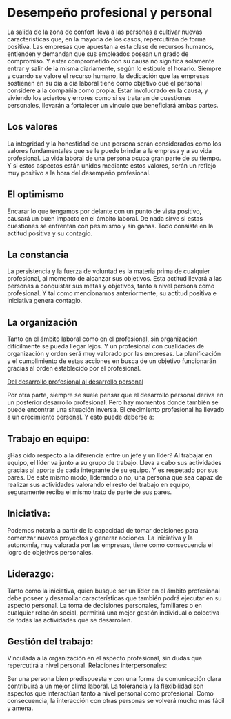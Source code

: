 # Desempeño profesional y personal

La salida de la zona de confort lleva a las personas a cultivar nuevas características que, en la mayoría de los casos, repercutirán de forma positiva. Las empresas que apuestan a esta clase de recursos humanos, entienden y demandan que sus empleados posean un grado de compromiso. Y estar comprometido con su causa no significa solamente entrar y salir de la misma diariamente, según lo estipule el horario. Siempre y cuando se valore el recurso humano, la dedicación que las empresas sostienen en su día a día laboral tiene como objetivo que el personal considere a la compañía como propia. Estar involucrado en la causa, y viviendo los aciertos y errores como si se trataran de cuestiones personales, llevarán a fortalecer un vínculo que beneficiará ambas partes.  

  ## Los valores

  La integridad y la honestidad de una persona serán considerados como los valores fundamentales que se le puede brindar a la empresa y a su vida profesional. La vida laboral de una persona ocupa gran parte de su tiempo. Y si estos aspectos están unidos mediante estos valores, serán un reflejo muy positivo a la hora del desempeño profesional.
    
  ## El optimismo

  Encarar lo que tengamos por delante con un punto de vista positivo, causará un buen impacto en el ámbito laboral. De nada sirve si estas cuestiones se enfrentan con pesimismo y sin ganas. Todo consiste en la actitud positiva y su contagio.
    
  ## La constancia

  La persistencia y la fuerza de voluntad es la materia prima de cualquier profesional, al momento de alcanzar sus objetivos. Esta actitud llevará a las personas a conquistar sus metas y objetivos, tanto a nivel persona como profesional. Y tal como mencionamos anteriormente, su actitud positiva e iniciativa genera contagio.
    
  ## La organización

  Tanto en el ámbito laboral como en el profesional, sin organización difícilmente se pueda llegar lejos. Y un profesional con cualidades de organización y orden será muy valorado por las empresas. La planificación y el cumplimiento de estas acciones en busca de un objetivo funcionarán gracias al orden establecido por el profesional.

<u>Del desarrollo profesional al desarrollo personal</u>


Por otra parte, siempre se suele pensar que el desarrollo personal deriva en un posterior desarrollo profesional. Pero hay momentos donde también se puede encontrar una situación inversa. El crecimiento profesional ha llevado a un crecimiento personal. Y esto puede deberse a:

  ## Trabajo en equipo:

  ¿Has oído respecto a la diferencia entre un jefe y un líder? Al trabajar en equipo, el líder va junto a su grupo de trabajo. Lleva a cabo sus actividades gracias al aporte de cada integrante de su equipo. Y es respetado por sus pares. De este mismo modo, liderando o no, una persona que sea capaz de realizar sus actividades valorando el resto del trabajo en equipo, seguramente reciba el mismo trato de parte de sus pares.

  ## Iniciativa:

   Podemos notarla a partir de la capacidad de tomar decisiones para comenzar nuevos proyectos y generar acciones. La iniciativa y la autonomía, muy valorada por las empresas, tiene como consecuencia el logro de objetivos personales.
    
  ## Liderazgo:

  Tanto como la iniciativa, quien busque ser un líder en el ámbito profesional debe poseer y desarrollar características que también podrá ejecutar en su aspecto personal. La toma de decisiones personales, familiares o en cualquier relación social, permitirá una mejor gestión individual o colectiva de todas las actividades que se desarrollen.
    
  ## Gestión del trabajo:

   Vinculada a la organización en el aspecto profesional, sin dudas que repercutirá a nivel personal.
    Relaciones interpersonales:

  Ser una persona bien predispuesta y con una forma de comunicación clara contribuirá a un mejor clima laboral. La tolerancia y la flexibilidad son aspectos que interactúan tanto a nivel personal como profesional. Como consecuencia, la interacción con otras personas se volverá mucho mas fácil y amena.
